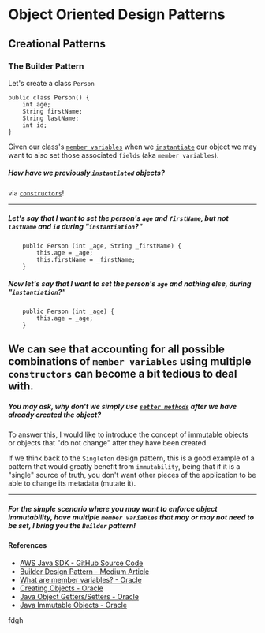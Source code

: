 # Object Oriented Design Patterns

## Creational Patterns

### The Builder Pattern


Let's create a class `Person`
```
public class Person() {
    int age;
    String firstName;
    String lastName;
    int id;
}
```

Given our class's [`member variables`](https://docs.oracle.com/javase/tutorial/java/javaOO/variables.html)
when we [`instantiate`](https://docs.oracle.com/javase/tutorial/java/javaOO/objectcreation.html)  our object 
we may want to also set those associated `fields` (aka `member variables`).

##### How have we previously `instantiated` objects?

via [`constructors`](https://docs.oracle.com/javase/tutorial/java/javaOO/objectcreation.html)!

---
##### Let's say that I want to set the person's `age` and `firstName`, but not `lastName` and `id` during "`instantiation`?"
```
    public Person (int _age, String _firstName) {
        this.age = _age;
        this.firstName = _firstName;
    }

```
##### Now let's say that I want to set the person's `age` and nothing else, during "`instantiation`?"

```
    public Person (int _age) {
        this.age = _age;
    }

```

We can see that accounting for all possible combinations of `member variables` using
multiple `constructors` can become a bit tedious to deal with.
---
##### You may ask, why don't we simply use [`setter methods`]((https://docs.oracle.com/javaee/7/tutorial/cdi-basic010.htm)) after we have already created the object?

To answer this, I would like to introduce the concept of [immutable objects](https://docs.oracle.com/javase/tutorial/essential/concurrency/immutable.html) or 
objects that "do not change" after they have been created. 

If we think back to the `Singleton` design
pattern, this is a good example of a pattern that would greatly benefit from `immutability`, being that
if it is a "single" source of truth, you don't want other pieces of the application to be able to 
change its metadata (mutate it).

---

##### For the simple scenario where you may want to enforce object immutability, have multiple `member variables` that may or may not need to be set, I bring you the `Builder` pattern!

#### References

- [AWS Java SDK - GitHub Source Code](https://github.com/aws/aws-sdk-java/blob/master/aws-java-sdk-core/src/main/java/com/amazonaws/client/builder/AwsClientBuilder.java#L121)
- [Builder Design Pattern - Medium Article](https://github.com/aws/aws-sdk-java/blob/master/aws-java-sdk-core/src/main/java/com/amazonaws/client/builder/AwsClientBuilder.java#L121)
- [What are member variables? - Oracle](https://docs.oracle.com/javase/tutorial/java/javaOO/variables.html)
- [Creating Objects - Oracle](https://docs.oracle.com/javase/tutorial/java/javaOO/objectcreation.html)
- [Java Object Getters/Setters - Oracle](https://docs.oracle.com/javaee/7/tutorial/cdi-basic010.htm)
- [Java Immutable Objects - Oracle](https://docs.oracle.com/javase/tutorial/essential/concurrency/immutable.html)









fdgh